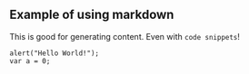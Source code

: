 ## Example of using markdown
This is good for generating content. Even with `code snippets`!
```
alert("Hello World!");
var a = 0;
```
